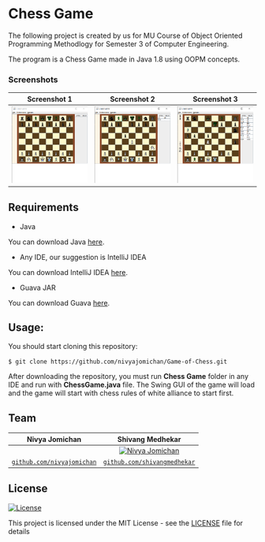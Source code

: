 # Chess Game

The following project is created by us for MU Course of Object Oriented Programming Methodlogy for Semester 3 of Computer Engineering.

The program is a Chess Game made in Java 1.8 using OOPM concepts.

### Screenshots
Screenshot 1             |  Screenshot 2 | Screenshot 3
:-------------------------:|:-------------------------: |:-------------------------:
![](screenshots/chess%201.png)  |  ![](screenshots/chess%202.png) |  ![](screenshots/chess%203.png) 


## Requirements
- Java

You can download Java [here](https://www.oracle.com/in/java/technologies/javase-downloads.html).

- Any IDE, our suggestion is IntelliJ IDEA

You can download IntelliJ IDEA [here](https://www.jetbrains.com/idea/).
 
- Guava JAR

You can download Guava [here](https://jar-download.com/artifacts/com.google.guava).

## Usage:

You should start cloning this repository:

    $ git clone https://github.com/nivyajomichan/Game-of-Chess.git
    
After downloading the repository, you must run **Chess Game** folder in any IDE and run with **ChessGame.java** file. The Swing GUI of the game will load and the game will start with chess rules of white alliance to start first.


## Team
|  **Nivya Jomichan** | **Shivang Medhekar** |
| :---: |:---:|
| | [![Nivya Jomichan](https://avatars2.githubusercontent.com/u/69140290?s=200&u=5df35a82b6d2b6b7b876dfdc22d451c92d30a5c6&v=4)](https://github.com/nivyajomichan) | [![Shivang Medhekar](https://avatars1.githubusercontent.com/u/69161388?s=400&u=9dd47f3f19ab7e99f8938ee1669a2f9b26c1bbae&v=4)](https://github.com/shivangmedhekar) |
|  <a href="https://github.com/nivyajomichan" target="_blank">`github.com/nivyajomichan`</a> |<a href="https://github.com/shivangmedhekar" target="_blank">`github.com/shivangmedhekar`</a> |


## License

[![License](http://img.shields.io/:license-mit-blue.svg?style=flat-square)](http://badges.mit-license.org)

This project is licensed under the MIT License - see the [LICENSE](LICENSE) file for details
